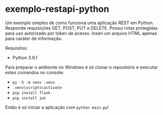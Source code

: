 # exemplo-restapi-python

Um exemplo simples de como funciona uma aplicação REST em Python.
Responde requisições GET, POST, PUT e DELETE.
Possui rotas protegidas para uso autorizado por token de acesso.
Inseri um arquivo HTML apenas para caráter de informação.

Requisitos:
 - Python 3.9.1

Para preparar o ambiente no Windows é só clonar o repositório e executar estes comandos no console:
 - `py -3 -m venv .venv`
 - `.venv\scripts\activate`
 - `pip install flask`
 - `pip install jwt`
	
 Então é só iniciar a aplicação com `python main.py`!
